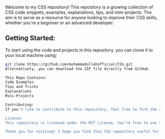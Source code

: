 Welcome to my CSS repository! This repository is a growing collection of CSS code snippets, examples, explanations, tips, and mini-projects. The aim is to serve as a resource for anyone looking to improve their CSS skills, whether you're a beginner or an advanced developer.

## Getting Started:

To start using the code and projects in this repository, you can clone it to your local machine using:

```bash
git clone https://github.com/muhammadullahofficial/CSS.git
Alternatively, you can download the ZIP file directly from GitHub.

This Repo Contains:
Code Examples
Tips and Tricks
Explanations
Mini-Projects

Contributing:
If you'd like to contribute to this repository, feel free to fork the repo and submit a pull request. Any improvements to the code, tips, explanations, or new mini-projects are welcome! Please ensure your contributions adhere to the style and formatting of the existing content.

License:
This repository is licensed under the MIT License. You’re free to use the code for personal or commercial projects, but contributions and credit are appreciated.

Thank you for visiting! I hope you find this CSS repository useful for learning and improving your CSS skills.
